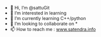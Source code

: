 - 👋 Hi, I’m @sattuGit
- 👀 I’m interested in learning 
- 🌱 I’m currently learning C++/python
- 💞️ I’m looking to collaborate on *
- 📫 How to reach me : www.satendra.info
